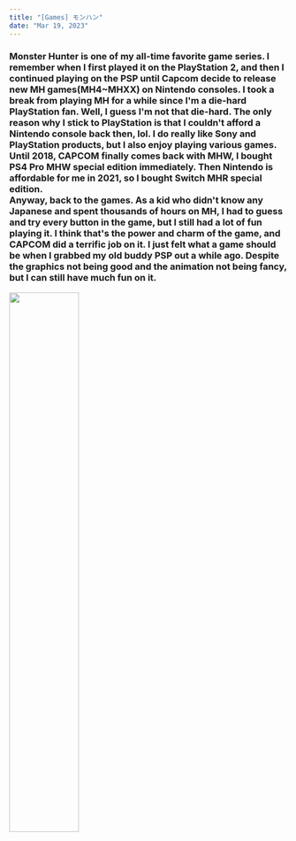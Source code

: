 ```yaml
---
title: "[Games] モンハン"
date: "Mar 19, 2023"
---
```

<div>
  <style>
    /* Neon colors */
    :root {
      --neon-yellow: #f4d03f;
      --neon-pink: #f62459;
      --neon-blue: #0dc9f7;
      --neon-green: #39ff14;
    }
  </style>

  <h3>
    Monster Hunter is one of my all-time favorite game series. I remember when I first played it on the PlayStation 2, and then I continued playing on the PSP until Capcom decide to release new MH games(MH4~MHXX) on Nintendo consoles. I took a break from playing MH for a while since I'm a die-hard PlayStation fan.
    Well, I guess I'm not that die-hard. The only reason why I stick to PlayStation is that I couldn't afford a Nintendo console back then, lol. I do really like Sony and PlayStation products, but I also enjoy playing various games. Until 2018, CAPCOM finally comes back with MHW, I bought PS4 Pro MHW special edition immediately. Then Nintendo is affordable for me in 2021, so I bought Switch MHR special edition.<br>
    Anyway, back to the games. As a kid who didn't know any Japanese and spent thousands of hours on MH, I had to guess and try every button in the game, but I still had a lot of fun playing it. I think that's the power and charm of the game, and CAPCOM did a terrific job on it. I just felt what a game should be when I grabbed my old buddy PSP out a while ago. Despite the graphics not being good and the animation not being fancy, but I can still have much fun on it.
  </h3>
    <img src="https://i.imgur.com/SZDWOc7.jpg" width="50%" height="50%">
</div>

